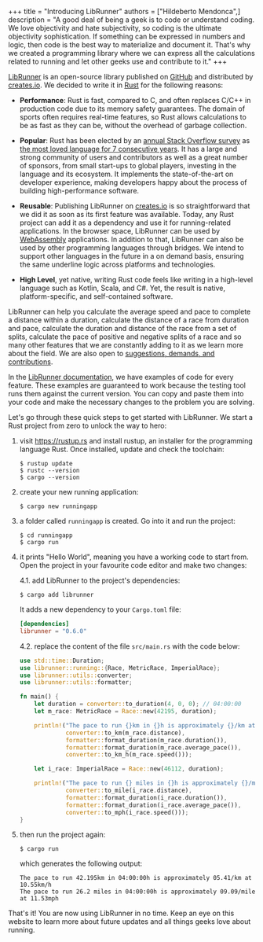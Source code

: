 +++
title = "Introducing LibRunner"
authors = ["Hildeberto Mendonca",]
description = "A good deal of being a geek is to code or understand coding. We love objectivity and hate subjectivity, so coding is the ultimate objectivity sophistication. If something can be expressed in numbers and logic, then code is the best way to materialize and document it. That's why we created a programming library where we can express all the calculations related to running and let other geeks use and contribute to it."
+++

[LibRunner](https://docs.rs/librunner/0.4.0/librunner/) is an open-source library published on [GitHub](https://github.com/geekrunners/librunner) and distributed by [creates.io](https://crates.io/crates/librunner). We decided to write it in [Rust](https://www.rust-lang.org) for the following reasons:

* **Performance**: Rust is fast, compared to C, and often replaces C/C++ in production code due to its memory safety guarantees. The domain of sports often requires real-time features, so Rust allows calculations to be as fast as they can be, without the overhead of garbage collection.

* **Popular**: Rust has been elected by an [annual Stack Overflow survey](https://insights.stackoverflow.com/survey/) as [the most loved language for 7 consecutive years](https://www.reddit.com/r/rust/comments/vi7pre/rust_tops_stackoverflow_survey_2022_as_the_most/). It has a large and strong community of users and contributors as well as a great number of sponsors, from small start-ups to global players, investing in the language and its ecosystem. It implements the state-of-the-art on developer experience, making developers happy about the process of building high-performance software.

* **Reusable**: Publishing LibRunner on [creates.io](https://crates.io) is so straightforward that we did it as soon as its first feature was available. Today, any Rust project can add it as a dependency and use it for running-related applications. In the browser space, LibRunner can be used by [WebAssembly](https://www.rust-lang.org/what/wasm) applications. In addition to that, LibRunner can also be used by other programming languages through bridges. We intend to support other languages in the future in a on demand basis, ensuring the same underline logic across platforms and technologies.

* **High Level**, yet native, writing Rust code feels like writing in a high-level language such as Kotlin, Scala, and C#. Yet, the result is native, platform-specific, and self-contained software.

LibRunner can help you calculate the average speed and pace to complete a distance within a duration, calculate the distance of a race from duration and pace, calculate the duration and distance of the race from a set of splits, calculate the pace of positive and negative splits of a race and so many other features that we are constantly adding to it as we learn more about the field. We are also open to [suggestions, demands, and contributions](https://github.com/geekrunners/librunner/issues/).

In the [LibRunner documentation](https://docs.rs/librunner/0.4.0/librunner/), we have examples of code for every feature. These examples are guaranteed to work because the testing tool runs them against the current version. You can copy and paste them into your code and make the necessary changes to the problem you are solving.

Let's go through these quick steps to get started with LibRunner. We start a Rust project from zero to unlock the way to hero:

1. visit https://rustup.rs and install rustup, an installer for the programming language Rust. Once installed, update and check the toolchain:

       $ rustup update
       $ rustc --version
       $ cargo --version

2. create your new running application:

       $ cargo new runningapp

3. a folder called `runningapp` is created. Go into it and run the project:

       $ cd runningapp
       $ cargo run

4. it prints "Hello World", meaning you have a working code to start from. Open the project in your favourite code editor and make two changes: 

   4.1. add LibRunner to the project's dependencies:
   
       $ cargo add librunner

     It adds a new dependency to your `Cargo.toml` file:

      ```toml
      [dependencies]
      librunner = "0.6.0"
      ```

   4.2. replace the content of the file `src/main.rs` with the code below:

      ```rust
      use std::time::Duration;
      use librunner::running::{Race, MetricRace, ImperialRace};
      use librunner::utils::converter;
      use librunner::utils::formatter;

      fn main() {
          let duration = converter::to_duration(4, 0, 0); // 04:00:00
          let m_race: MetricRace = Race::new(42195, duration);

          println!("The pace to run {}km in {}h is approximately {}/km at {:.2}km/h", 
                   converter::to_km(m_race.distance),
                   formatter::format_duration(m_race.duration()), 
                   formatter::format_duration(m_race.average_pace()),
                   converter::to_km_h(m_race.speed()));

          let i_race: ImperialRace = Race::new(46112, duration);

          println!("The pace to run {} miles in {}h is approximately {}/mile at {:.2}mph", 
                   converter::to_mile(i_race.distance), 
                   formatter::format_duration(i_race.duration()),
                   formatter::format_duration(i_race.average_pace()),
                   converter::to_mph(i_race.speed()));
      }
      ```
5. then run the project again:

       $ cargo run

    which generates the following output:

       The pace to run 42.195km in 04:00:00h is approximately 05.41/km at 10.55km/h
       The pace to run 26.2 miles in 04:00:00h is approximately 09.09/mile at 11.53mph

That's it! You are now using LibRunner in no time. Keep an eye on this website to learn more about future updates and all things geeks love about running.